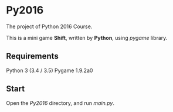 # Py2016

The project of Python 2016 Course.

This is a mini game **Shift**, written by **Python**, using *pygame* library.

## Requirements

Python 3 (3.4 / 3.5)
Pygame 1.9.2a0

## Start

Open the *Py2016* directory, and run *main.py*.
